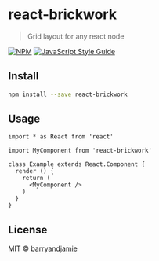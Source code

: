 # react-brickwork

> Grid layout for any react node

[![NPM](https://img.shields.io/npm/v/react-brickwork.svg)](https://www.npmjs.com/package/react-brickwork) [![JavaScript Style Guide](https://img.shields.io/badge/code_style-standard-brightgreen.svg)](https://standardjs.com)

## Install

```bash
npm install --save react-brickwork
```

## Usage

```tsx
import * as React from 'react'

import MyComponent from 'react-brickwork'

class Example extends React.Component {
  render () {
    return (
      <MyComponent />
    )
  }
}
```

## License

MIT © [barryandjamie](https://github.com/barryandjamie)
